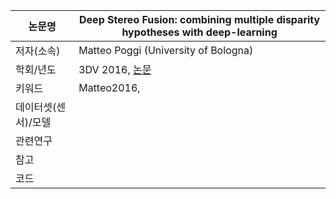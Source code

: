 |논문명 | Deep Stereo Fusion: combining multiple disparity hypotheses with deep-learning |
| --- | --- |
| 저자\(소속\) | Matteo Poggi \(University of Bologna\) |
| 학회/년도 | 3DV 2016, [논문](http://ieeexplore.ieee.org/document/7785086/) |
| 키워드 |Matteo2016, |
| 데이터셋(센서)/모델 | |
| 관련연구||
| 참고 | |
| 코드 | |




